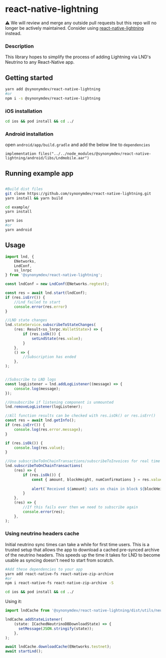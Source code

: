 # react-native-lightning

:warning: We will review and merge any outside pull requests but this repo will no longer be actively maintained. Consider using [react-native-lightning](https://github.com/synonymdev/react-native-ldk) instead.

### Description
This library hopes to simplify the process of adding Lightning via LND's Neutrino to any React-Native app.

## Getting started

```bash
yarn add @synonymdev/react-native-lightning
#or
npm i -s @synonymdev/react-native-lightning
````

### iOS installation
```bash
cd ios && pod install && cd ../
````

### Android installation

open `android/app/build.gradle` and add the below line to `dependencies`

`implementation files("../../node_modules/@synonymdev/react-native-lightning/android/libs/Lndmobile.aar")`

## Running example app
```bash

#Build dist files
git clone https://github.com/synonymdev/react-native-lightning.git
yarn install && yarn build

cd example/
yarn install

yarn ios
#or
yarn android
```

## Usage
```javascript
import lnd, {
    ENetworks,
    LndConf,
	ss_lnrpc
} from '@synonymdev/react-native-lightning';

const lndConf = new LndConf(ENetworks.regtest);
```

```javascript
const res = await lnd.start(lndConf);
if (res.isErr()) {
    //Lnd failed to start
    console.error(res.error)
}

//LND state changes
lnd.stateService.subscribeToStateChanges(
	(res: Result<ss_lnrpc.WalletState>) => {
		if (res.isOk()) {
			setLndState(res.value);
		}
	},
	() => {
        //Subscription has ended
    },
);


//Subscribe to LND logs
const logListener = lnd.addLogListener((message) => {
    console.log(message);
});

//Unsubscribe if listening component is unmounted
lnd.removeLogListener(logListener);

//All function results can be checked with res.isOk() or res.isErr()
const res = await lnd.getInfo();
if (res.isErr()) {
    console.log(res.error.message);
}

if (res.isOk()) {
    console.log(res.value);
}

//Use subscribeToOnChainTransactions/subscribeToInvoices for real time transaction updates
lnd.subscribeToOnChainTransactions(
    (res) => {
        if (res.isOk()) {
            const { amount, blockHeight, numConfirmations } = res.value;
            
            alert(`Received ${amount} sats on chain in block ${blockHeight}`)
        }
    },
    (res) => {
        //If this fails ever then we need to subscribe again
        console.error(res);
    },
);


```

### Using neutrino headers cache
Initial neutrino sync times can take a while for first time users. This is a trusted setup that allows the app to download a cached pre-synced archive of the neutrino headers. This speeds up the time it takes for LND to become usable as syncing doesn't need to start from scratch.
```bash
#Add these dependencies to your app
yarn add react-native-fs react-native-zip-archive  
#or
npm i react-native-fs react-native-zip-archive -S 

cd ios && pod install && cd ../
````

Using it:

```javascript
import lndCache from '@synonymdev/react-native-lightning/dist/utils/neutrino-cache';
```

```javascript
lndCache.addStateListener(
    (state: ICachedNeutrinoDBDownloadState) => {
      setMessage(JSON.stringify(state));
    },
);

await lndCache.downloadCache(ENetworks.testnet);
await startLnd();
```
